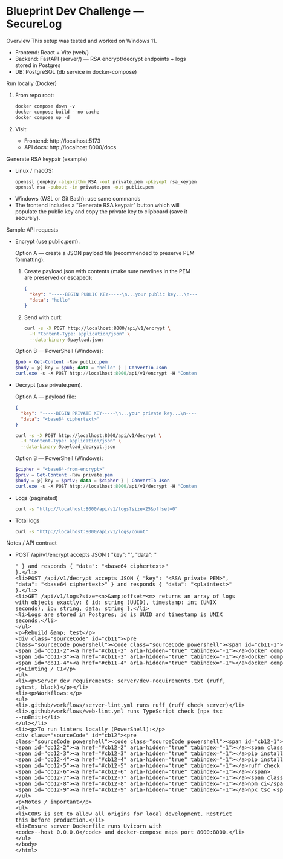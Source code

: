 # Blueprint Dev Challenge — SecureLog

Overview
This setup was tested and worked on Windows 11.

- Frontend: React + Vite (web/)
- Backend: FastAPI (server/) — RSA encrypt/decrypt endpoints + logs stored in Postgres
- DB: PostgreSQL (db service in docker-compose)

Run locally (Docker)

1. From repo root:

   ```powershell
   docker compose down -v
   docker compose build --no-cache
   docker compose up -d
   ```

2. Visit:
   - Frontend: http://localhost:5173
   - API docs: http://localhost:8000/docs

Generate RSA keypair (example)

- Linux / macOS:
  ```bash
  openssl genpkey -algorithm RSA -out private.pem -pkeyopt rsa_keygen_bits:2048
  openssl rsa -pubout -in private.pem -out public.pem
  ```
- Windows (WSL or Git Bash): use same commands
- The frontend includes a "Generate RSA keypair" button which will populate the public key and copy the private key to clipboard (save it securely).

Sample API requests

- Encrypt (use public.pem).

  Option A — create a JSON payload file (recommended to preserve PEM formatting):

  1. Create payload.json with contents (make sure newlines in the PEM are preserved or escaped):
     ```json
     {
       "key": "-----BEGIN PUBLIC KEY-----\n...your public key...\n-----END PUBLIC KEY-----\n",
       "data": "hello"
     }
     ```
  2. Send with curl:
     ```bash
     curl -s -X POST http://localhost:8000/api/v1/encrypt \
       -H "Content-Type: application/json" \
       --data-binary @payload.json
     ```

  Option B — PowerShell (Windows):

  ```powershell
  $pub = Get-Content -Raw public.pem
  $body = @{ key = $pub; data = "hello" } | ConvertTo-Json
  curl.exe -s -X POST http://localhost:8000/api/v1/encrypt -H "Content-Type: application/json" -d $body
  ```

- Decrypt (use private.pem).

  Option A — payload file:

  ```json
  {
    "key": "-----BEGIN PRIVATE KEY-----\n...your private key...\n-----END PRIVATE KEY-----\n",
    "data": "<base64 ciphertext>"
  }
  ```

  ```bash
  curl -s -X POST http://localhost:8000/api/v1/decrypt \
    -H "Content-Type: application/json" \
    --data-binary @payload_decrypt.json
  ```

  Option B — PowerShell (Windows):

  ```powershell
  $cipher = "<base64-from-encrypt>"
  $priv = Get-Content -Raw private.pem
  $body = @{ key = $priv; data = $cipher } | ConvertTo-Json
  curl.exe -s -X POST http://localhost:8000/api/v1/decrypt -H "Content-Type: application/json" -d $body
  ```

- Logs (paginated)

  ```bash
  curl -s "http://localhost:8000/api/v1/logs?size=25&offset=0"
  ```

- Total logs
  ```bash
  curl -s "http://localhost:8000/api/v1/logs/count"
  ```

Notes / API contract

- POST /api/v1/encrypt accepts JSON { "key": "<RSA public PEM>", "data": "<plaintext>" } and responds { "data": "<base64 ciphertext>" }.
- POST /api/v1/decrypt accepts JSON { "key": "<RSA private PEM>", "data": "<base64 ciphertext>" } and responds { "data": "<plaintext>" }.
- GET /api/v1/logs?size=<n>&offset=<m> returns an array of logs with objects exactly: { id: string (UUID), timestamp: int (UNIX seconds), ip: string, data: string }.
- Logs are stored in Postgres; id is UUID and timestamp is UNIX seconds.

Rebuild & test

```powershell
docker compose down -v
docker compose build --no-cache
docker compose up -d
docker compose logs -f server web db
```

Linting / CI

- Server dev requirements: server/dev-requirements.txt (ruff, pytest, black)
- Workflows:
  - .github/workflows/server-lint.yml runs ruff (ruff check server)
  - .github/workflows/web-lint.yml runs TypeScript check (npx tsc --noEmit)
- To run linters locally (PowerShell):

  ```powershell
  python -m venv .venv
  .\.venv\Scripts\Activate
  pip install --upgrade pip
  pip install -r server/dev-requirements.txt
  ruff check server

  cd web
  npm ci
  npx tsc --noEmit
  ```

Notes / important

- CORS is set to allow all origins for local development. Restrict this before production.
- Ensure server Dockerfile runs Uvicorn with `--host 0.0.0.0` and docker-compose maps port 8000:8000.
